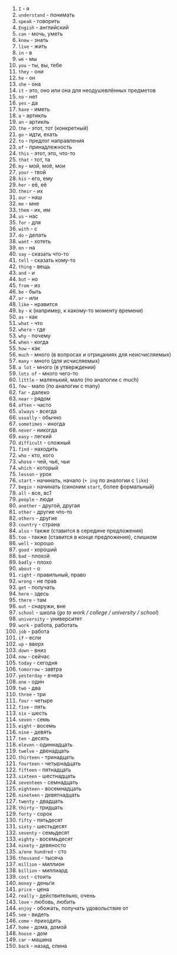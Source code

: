1. `I` - я
1. `understand` - понимать
1. `speak` - говорить
1. `Engish` - английский
1. `can` - мочь, уметь
1. `know` - знать
1. `live` - жить 
1. `in` - в
1. `we` - мы
1. `you` - ты, вы, тебе
1. `they` - они
1. `he` - он
1. `she` - она
1. `it` - это, оно или она для неодушевлённых предметов
1. `no` - нет
1. `yes` - да
1. `have` - иметь
1. `a` - артикль
1. `an` - артикль 
1. `the` - этот, тот (конкретный)
1. `go` - идти, ехать
1. `to` - предлог направления 
1. `of` - принадлежность
1. `this` - этот, это, что-то
1. `that` - тот, та
1. `my` - мой, моё, мои
1. `your` - твой
1. `his` - его, ему
1. `her` - её, её
1. `their` - их
1. `our` - наш
1. `me` - мне
1. `them` - их, им
1. `us` - нас
1. `for` - для
1. `with` - с
1. `do` - делать
1. `want` - хотеть
1. `on` - на
1. `say` - сказать что-то
1. `tell` - сказать кому-то
1. `thing` - вещь
1. `and` - и
1. `but` - но
1. `from` - из
1. `be` - быть
1. `or` - или
1. `like` - нравится
1. `by` - к (например, к какому-то моменту времени)
1. `as` - как
1. `what` - что
1. `where` - где
1. `why` - почему
1. `when` - когда
1. `how` - как
1. `much` - много (в вопросах и отрицаниях для неисчисляемых)
1. `many` - много (для исчисляемых)
1. `a lot` - много (в утверждении)
1. `lots of` - много чего-то
1. `little` - маленький, мало (по аналогии с much)
1. `few` - мало (по аналогии с many)
1. `far` - далеко
1. `near` - рядом
1. `often` - часто
1. `always` - всегда
1. `usually` - обычно
1. `sometimes` - иногда
1. `never` - никогда
1. `easy` - легкий
1. `difficult` - сложный
1. `find` - находить
1. `who` - кто, кого
1. `whose` - чей, чьё, чьи
1. `which` - который
1. `lesson` - урок
1. `start` - начинать, начало (`+ ing` по аналогии с `like`)
1. `begin` - начинать (синоним `start`, более формальный)
1. `all` - все, вс1
1. `people` - люди
1. `another` - другой, другая
1. `other` - другие что-то
1. `others` - другие
1. `country` - страна
1. `also` - также (ставится в середине предложения)
1. `too` - также (ставится в конце предложения), слишком
1. `well` - хорошо
1. `good` - хороший
1. `bad` - плохой
1. `badly` - плохо
1. `about` - о
1. `right` - правильный, право
1. `wrong` - не прав
1. `get` - получать
1. `here` - здесь
1. `there` - там
1. `out` - снаружи, вне
1. `school` - школа (_go to work / college / university / school_)
1. `university` - университет
1. `work` - работа, работать
1. `job` - работа
1. `if` - если
1. `up` - вверх
1. `down` - вниз
1. `now` - сейчас
1. `today` - сегодня
1. `tomorrow` - завтра
1. `yesterday` - вчера
1. `one` - один
1. `two` - два
1. `three` - три
1. `four` - четыре
1. `five` - пять
1. `six` - шесть
1. `seven` - семь
1. `eight` - восемь
1. `nine` - девять
1. `ten` - десять
1. `eleven` - одиннадцать
1. `twelve` - двенадцать
1. `thirteen` - тринадцать
1. `fourteen` - четырнадцать
1. `fifteen` - пятнадцать
1. `sixteen` - шестнадцать
1. `seventeen` - семнадцать
1. `eighteen` - восемнадцать
1. `nineteen` - девятнадцать
1. `twenty` - двадцать
1. `thirty` - тридцать
1. `forty` - сорок
1. `fifty` - пятьдесят
1. `sixty` - шестьдесят
1. `seventy` - семьдесят
1. `eighty` - восемьдесят
1. `ninety` - девяносто
1. `a/one hundred` - сто
1. `thousand` - тысяча
1. `million` - миллион
1. `billion` - миллиард
1. `cost` - стоить
1. `money` - деньги
1. `price` - цена
1. `really` - действительно, очень
1. `love` - любовь, любить
1. `enjoy` - обожать, получать удовольствие от
1. `see` - видеть
1. `come` - приходить
1. `home` - дома, домой
1. `house` - дом
1. `car` - машина
1. `back` - назад, спина
